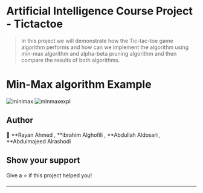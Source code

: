 # Artificial Intelligence Course Project - Tictactoe


>In this project we will demonstrate how the Tic-tac-toe game algorithm performs
>and how can we implement the algorithm using min-max algorithm and alpha-beta pruning algorithm and then compare the results of both algorithms.

# Min-Max algorithm Example 
![minimax](https://github.com/RayanAhmed0/CS361-AI-Project-Tictactoe/assets/66013192/6142c1b3-0e12-4c1b-a72f-b92b8cd36d83)
![minmaxexpl](https://github.com/RayanAhmed0/CS361-AI-Project-Tictactoe/assets/66013192/b24ece04-519c-4cb0-b807-7352b6b3352a)





## Author
👤 **Rayan Ahmed ,  **ibrahim Alghofili , **Abdullah Aldosari , **Abdulmajeed Alrashodi
## Show your support
Give a ⭐️ if this project helped you!
***
